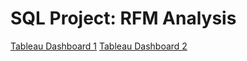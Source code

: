 # SQL Project: RFM Analysis

[Tableau Dashboard 1](https://public.tableau.com/app/profile/muchammad.fikri.haikal/viz/CustomersSegmentation2/Dashboard2?publish=yes)
[Tableau Dashboard 2](https://public.tableau.com/app/profile/muchammad.fikri.haikal/viz/CustomersSegmentation_17090920265190/Dashboard1?publish=yes)

